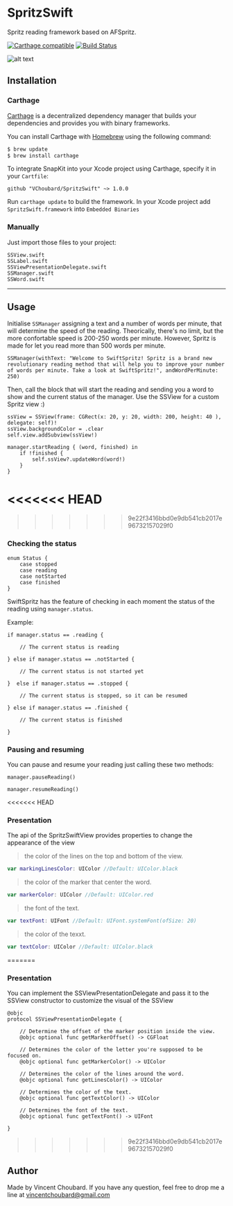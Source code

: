 # SpritzSwift
Spritz reading framework based on AFSpritz.

[![Carthage compatible](https://img.shields.io/badge/Carthage-compatible-4BC51D.svg?style=flat)](https://github.com/Carthage/Carthage)
[![Build Status](https://travis-ci.org/VChoubard/SpritzSwift.svg?branch=master)](https://travis-ci.org/VChoubard/SpritzSwift)

![alt text](https://media.giphy.com/media/18Tb56ycWSOg2cDGU2/giphy.gif "Example")

## Installation

### Carthage

[Carthage](https://github.com/Carthage/Carthage) is a decentralized dependency manager that builds your dependencies and provides you with binary frameworks.

You can install Carthage with [Homebrew](http://brew.sh/) using the following command:

```bash
$ brew update
$ brew install carthage
```

To integrate SnapKit into your Xcode project using Carthage, specify it in your `Cartfile`:

```ogdl
github "VChoubard/SpritzSwift" ~> 1.0.0
```

Run `carthage update` to build the framework.
In your Xcode project add `SpritzSwift.framework` into `Embedded Binaries`

### Manually

Just import those files to your project:

    SSView.swift
    SSLabel.swift
    SSViewPresentationDelegate.swift
    SSManager.swift
    SSWord.swift

---

## Usage

Initialise ```SSManager``` assigning a text and a number of words per minute, that will determine the speed of the reading. Theorically, there's no limit, but the more confortable speed is 200-250 words per minute. However, Spritz is made for let you read more than 500 words per minute.

    SSManager(withText: "Welcome to SwiftSpritz! Spritz is a brand new revolutionary reading method that will help you to improve your number of words per minute. Take a look at SwiftSpritz!", andWordPerMinute: 250)

Then, call the block that will start the reading and sending you a word to show and the current status of the manager. Use the SSView for a custom Spritz view :)

    ssView = SSView(frame: CGRect(x: 20, y: 20, width: 200, height: 40 ), delegate: self)!
    ssView.backgroundColor = .clear
    self.view.addSubview(ssView!)

    manager.startReading { (word, finished) in
        if !finished {
            self.ssView?.updateWord(word!)
        }
    }

<<<<<<< HEAD
=======

>>>>>>> 9e22f3416bbd0e9db541cb2017e96732157029f0
### Checking the status

    enum Status {
        case stopped
        case reading
        case notStarted
        case finished
    }

SwiftSpritz has the feature of checking in each moment the status of the reading using ```manager.status```.

Example:

    if manager.status == .reading {

        // The current status is reading

    } else if manager.status == .notStarted {

        // The current status is not started yet

    }  else if manager.status == .stopped {

        // The current status is stopped, so it can be resumed

    } else if manager.status == .finished {

        // The current status is finished

    }

### Pausing and resuming

You can pause and resume your reading just calling these two methods:

    manager.pauseReading()

    manager.resumeReading()

<<<<<<< HEAD
###  Presentation

The api of the SpritzSwiftView provides properties to change the appearance of the view

> the color of the lines on the top and bottom of the view.

```swift
var markingLinesColor: UIColor //Default: UIColor.black
```

> the color of the marker that center the word.

```swift
var markerColor: UIColor //Default: UIColor.red
```

> the font of the text.

```swift
var textFont: UIFont //Default: UIFont.systemFont(ofSize: 20)
```

> the color of the texxt.

```swift
var textColor: UIColor //Default: UIColor.black
```
=======

###  Presentation

You can implement the  SSViewPresentationDelegate and pass it to the SSView constructor to customize the visual of the SSView

    @objc
    protocol SSViewPresentationDelegate {

        // Determine the offset of the marker position inside the view.
        @objc optional func getMarkerOffset() -> CGFloat

        // Determines the color of the letter you're supposed to be focused on.
        @objc optional func getMarkerColor() -> UIColor

        // Determines the color of the lines around the word.
        @objc optional func getLinesColor() -> UIColor

        // Determines the color of the text.
        @objc optional func getTextColor() -> UIColor

        // Determines the font of the text.
        @objc optional func getTextFont() -> UIFont

    }
>>>>>>> 9e22f3416bbd0e9db541cb2017e96732157029f0

## Author

Made by  Vincent Choubard. If you have any question, feel free to drop me a line at [vincentchoubard@gmail.com](mailto:vincentchoubard@gmail.com)
